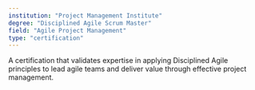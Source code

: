 ```yaml
---
institution: "Project Management Institute"
degree: "Disciplined Agile Scrum Master"
field: "Agile Project Management"
type: "certification"
---
```


A certification that validates expertise in applying Disciplined Agile principles to lead agile teams and deliver value through effective project management.